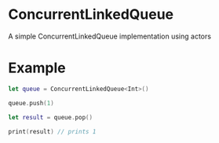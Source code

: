 # ConcurrentLinkedQueue

A simple ConcurrentLinkedQueue implementation using actors

# Example
```swift
let queue = ConcurrentLinkedQueue<Int>()

queue.push(1)

let result = queue.pop()

print(result) // prints 1
```
